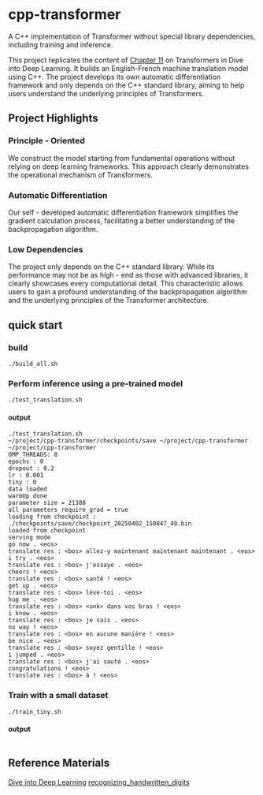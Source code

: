 # cpp-transformer
A C++ implementation of Transformer without special library dependencies, including training and inference.

This project replicates the content of [Chapter 11](https://d2l.ai/chapter_attention-mechanisms-and-transformers/transformer.html) on Transformers in Dive into Deep Learning. It builds an English-French machine translation model using C++. The project develops its own automatic differentiation framework and only depends on the C++ standard library, aiming to help users understand the underlying principles of Transformers.

## Project Highlights
### Principle - Oriented

We construct the model starting from fundamental operations without relying on deep learning frameworks. This approach clearly demonstrates the operational mechanism of Transformers.

### Automatic Differentiation

Our self - developed automatic differentiation framework simplifies the gradient calculation process, facilitating a better understanding of the backpropagation algorithm.

### Low Dependencies

The project only depends on the C++ standard library. While its performance may not be as high - end as those with advanced libraries, it clearly showcases every computational detail. This characteristic allows users to gain a profound understanding of the backpropagation algorithm and the underlying principles of the Transformer architecture.

## quick start

### build

```
./build_all.sh 
```

### Perform inference using a pre-trained model

```
./test_translation.sh
```

#### output

```
./test_translation.sh 
~/project/cpp-transformer/checkpoints/save ~/project/cpp-transformer
~/project/cpp-transformer
OMP_THREADS: 8
epochs : 0
dropout : 0.2
lr : 0.001
tiny : 0
data loaded
warmUp done
parameter size = 21388
all parameters require_grad = true
loading from checkpoint : ./checkpoints/save/checkpoint_20250402_150847_40.bin
loaded from checkpoint
serving mode
go now . <eos> 
translate res : <bos> allez-y maintenant maintenant maintenant . <eos> 
i try . <eos> 
translate res : <bos> j'essaye . <eos> 
cheers ! <eos> 
translate res : <bos> santé ! <eos> 
get up . <eos> 
translate res : <bos> lève-toi . <eos> 
hug me . <eos> 
translate res : <bos> <unk> dans vos bras ! <eos> 
i know . <eos> 
translate res : <bos> je sais . <eos> 
no way ! <eos> 
translate res : <bos> en aucune manière ! <eos> 
be nice . <eos> 
translate res : <bos> soyez gentille ! <eos> 
i jumped . <eos> 
translate res : <bos> j'ai sauté . <eos> 
congratulations ! <eos> 
translate res : <bos> à ! <eos> 
```

### Train with a small dataset

```
./train_tiny.sh
```

#### output

```
```

## Reference Materials
[Dive into Deep Learning](https://d2l.ai/)
[recognizing_handwritten_digits](https://github.com/freelw/recognizing_handwritten_digits)
